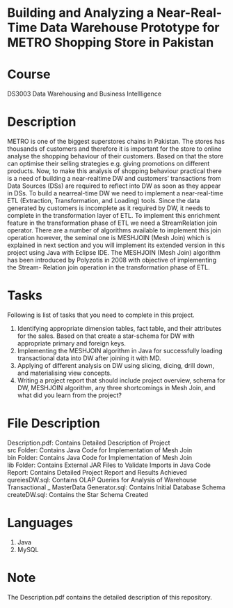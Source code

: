 # Building and Analyzing a Near-Real-Time Data Warehouse Prototype for METRO Shopping Store in Pakistan

# Course

DS3003 Data Warehousing and Business Intellligence

# Description

METRO is one of the biggest superstores chains in Pakistan. The stores has thousands of customers and therefore it is important for the store to online analyse the shopping behaviour of their customers. Based on that the store can optimise their selling strategies e.g. giving promotions on different products. Now, to make this analysis of shopping behaviour practical there is a need of building a near-realtime DW and customers’ transactions from Data Sources (DSs) are required to reflect into DW as soon as they appear in DSs. To build a nearreal-time DW we need to implement a near-real-time ETL (Extraction, Transformation, and Loading) tools. Since the data generated by customers is incomplete as it required by DW, it needs to complete in the transformation layer of ETL. To implement this enrichment feature in the transformation phase of ETL we need a StreamRelation join operator. There are a number of algorithms available to implement this join operation however, the seminal one is MESHJOIN (Mesh Join) which is explained in next section and you will implement its extended version in this project using Java with Eclipse IDE. The MESHJOIN (Mesh Join) algorithm has been introduced by Polyzotis in 2008 with objective of implementing the Stream- Relation join operation in the transformation phase of ETL. <br />

# Tasks
Following is list of tasks that you need to complete in this project. <br />
1. Identifying appropriate dimension tables, fact table, and their attributes for the sales. Based on that create a star-schema for DW with appropriate primary and foreign keys. <br />
2. Implementing the MESHJOIN algorithm in Java for successfully loading transactional data into DW after joining it with MD. <br />
3. Applying of different analysis on DW using slicing, dicing, drill down, and materialising view concepts. <br />
4. Writing a project report that should include project overview, schema for DW, MESHJOIN algorithm, any three shortcomings in Mesh Join, and what did you learn from the project? <br />

# File Description

Description.pdf: Contains Detailed Description of Project <br />
src Folder: Contains Java Code for Implementation of Mesh Join <br />
bin Folder: Contains Java Code for Implementation of Mesh Join <br />
lib Folder: Contains External JAR Files to Validate Imports in Java Code <br />
Report: Contains Detailed Project Report and Results Achieved <br />
qureiesDW.sql: Contains OLAP Queries for Analysis of Warehouse <br />
Transactional _ MasterData Generator.sql: Contains Initial Database Schema <br />
createDW.sql: Contains the Star Schema Created <br />


# Languages

1. Java
2. MySQL 

# Note

The Description.pdf contains the detailed description of this repository.
